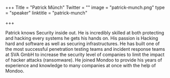 +++
Title = "Patrick Münch"
Twitter = ""
image = "patrick-munch.png"
type = "speaker"
linktitle = "patrick-munch"

+++

Patrick knows Security inside out. He is incredibly skilled at both protecting and hacking every systems he gets his hands on. His passion is Hacking hard and software as well as securing infrastructures.
He has built one of the most successful penetration testing teams and incident response teams at SVA GmbH to increase the security level of companies to limit the impact of hacker attacks (ransomware).
He joined Mondoo to provide his years of experience and knowledge to many companies at once with the help of Mondoo.
